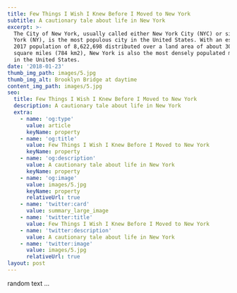 ```yaml
---
title: Few Things I Wish I Knew Before I Moved to New York
subtitle: A cautionary tale about life in New York
excerpt: >-
  The City of New York, usually called either New York City (NYC) or simply New
  York (NY), is the most populous city in the United States. With an estimated
  2017 population of 8,622,698 distributed over a land area of about 302.6
  square miles (784 km2), New York is also the most densely populated major city
  in the United States.
date: '2018-01-23'
thumb_img_path: images/5.jpg
thumb_img_alt: Brooklyn Bridge at daytime
content_img_path: images/5.jpg
seo:
  title: Few Things I Wish I Knew Before I Moved to New York
  description: A cautionary tale about life in New York
  extra:
    - name: 'og:type'
      value: article
      keyName: property
    - name: 'og:title'
      value: Few Things I Wish I Knew Before I Moved to New York
      keyName: property
    - name: 'og:description'
      value: A cautionary tale about life in New York
      keyName: property
    - name: 'og:image'
      value: images/5.jpg
      keyName: property
      relativeUrl: true
    - name: 'twitter:card'
      value: summary_large_image
    - name: 'twitter:title'
      value: Few Things I Wish I Knew Before I Moved to New York
    - name: 'twitter:description'
      value: A cautionary tale about life in New York
    - name: 'twitter:image'
      value: images/5.jpg
      relativeUrl: true
layout: post
---
```


random text ...
